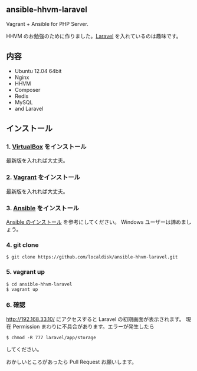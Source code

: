 ## ansible-hhvm-laravel


Vagrant + Ansible for PHP Server.

HHVM のお勉強のために作りました。[Laravel](http://laravel.com) を入れているのは趣味です。

## 内容

- Ubuntu 12.04 64bit
- Nginx
- HHVM
- Composer
- Redis
- MySQL
- and Laravel

## インストール

### 1. [VirtualBox](https://www.virtualbox.org/) をインストール
最新版を入れれば大丈夫。
### 2. [Vagrant](http://www.vagrantup.com/) をインストール
最新版を入れれば大丈夫。
### 3. [Ansible](http://www.ansible.com/home) をインストール
[Ansible のインストール](http://docs.ansible.com/intro_installation.html) を参考にしてください。
Windows ユーザーは諦めましょう。
### 4. git clone
```
$ git clone https://github.com/localdisk/ansible-hhvm-laravel.git
```
### 5. vagrant up
```
$ cd ansible-hhvm-laravel
$ vagrant up
```
### 6. 確認
http://192.168.33.10/ にアクセスすると Laravel の初期画面が表示されます。
現在 Permission まわりに不具合があります。エラーが発生したら
```
$ chmod -R 777 laravel/app/storage
```
してください。

おかしいところがあったら Pull Request お願いします。
